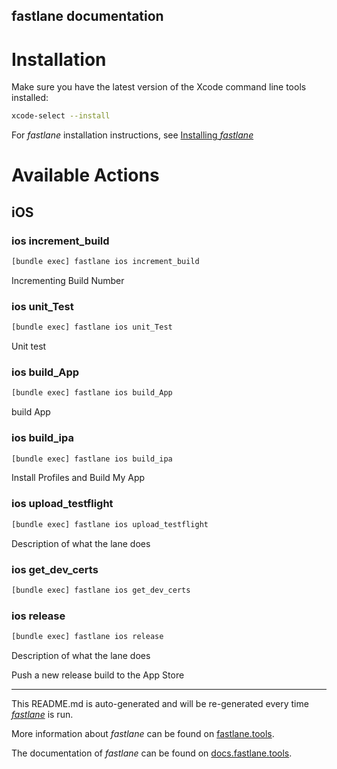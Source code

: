 fastlane documentation
----

# Installation

Make sure you have the latest version of the Xcode command line tools installed:

```sh
xcode-select --install
```

For _fastlane_ installation instructions, see [Installing _fastlane_](https://docs.fastlane.tools/#installing-fastlane)

# Available Actions

## iOS

### ios increment_build

```sh
[bundle exec] fastlane ios increment_build
```

Incrementing Build Number

### ios unit_Test

```sh
[bundle exec] fastlane ios unit_Test
```

Unit test

### ios build_App

```sh
[bundle exec] fastlane ios build_App
```

build App

### ios build_ipa

```sh
[bundle exec] fastlane ios build_ipa
```

Install Profiles and Build My App

### ios upload_testflight

```sh
[bundle exec] fastlane ios upload_testflight
```

Description of what the lane does

### ios get_dev_certs

```sh
[bundle exec] fastlane ios get_dev_certs
```



### ios release

```sh
[bundle exec] fastlane ios release
```

Description of what the lane does

Push a new release build to the App Store

----

This README.md is auto-generated and will be re-generated every time [_fastlane_](https://fastlane.tools) is run.

More information about _fastlane_ can be found on [fastlane.tools](https://fastlane.tools).

The documentation of _fastlane_ can be found on [docs.fastlane.tools](https://docs.fastlane.tools).
